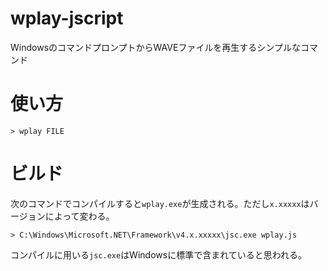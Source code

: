 # wplay-jscript
WindowsのコマンドプロンプトからWAVEファイルを再生するシンプルなコマンド

# 使い方
```
> wplay FILE
```

# ビルド
次のコマンドでコンパイルすると`wplay.exe`が生成される。ただし`x.xxxxx`はバージョンによって変わる。
```
> C:\Windows\Microsoft.NET\Framework\v4.x.xxxxx\jsc.exe wplay.js
```

コンパイルに用いる`jsc.exe`はWindowsに標準で含まれていると思われる。
